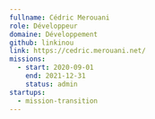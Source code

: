 ```yaml
---
fullname: Cédric Merouani
role: Développeur
domaine: Développement
github: linkinou
link: https://cedric.merouani.net/
missions:
  - start: 2020-09-01
    end: 2021-12-31
    status: admin
startups:
  - mission-transition
---
```

